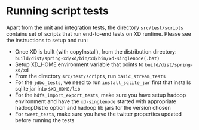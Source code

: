 Running script tests
=========

Apart from the unit and integration tests, the directory `src/test/scripts` contains set of scripts that run end-to-end tests on XD runtime. Please see the instructions to setup and run:

* Once XD is built (with copyInstall), from the distribution directory: `build/dist/spring-xd/xd/bin/xd/bin/xd-singlenode(.bat)`
* Setup XD_HOME environment variable that points to `build/dist/spring-xd/xd`
* From the directory `src/test/scripts`, run `basic_stream_tests`
* For the `jdbc_tests`, we need to run `install_sqlite_jar` first that installs sqlite jar into `$XD_HOME/lib`
* For the `hdfs_import_export_tests`, make sure you have setup hadoop environment and have the `xd-singlenode` started with appropriate hadoopDistro option and hadoop lib jars for the version chosen
* For `tweet_tests`, make sure you have the twitter properties updated before running the tests

